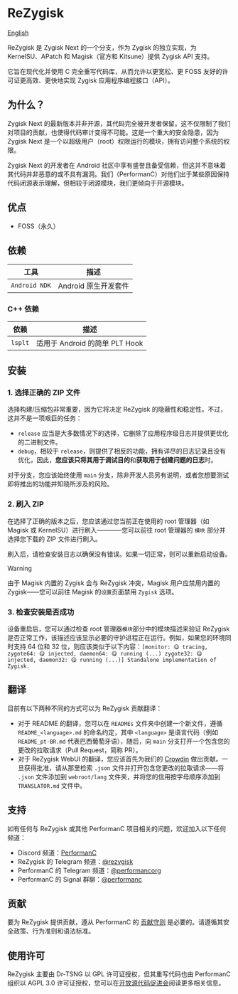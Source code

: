 # ReZygisk

[English](/README.md)

ReZygisk 是 Zygisk Next 的一个分支，作为 Zygisk 的独立实现，为 KernelSU、APatch 和 Magisk（官方和 Kitsune）提供 Zygisk API 支持。

它旨在现代化并使用 C 完全重写代码库，从而允许以更宽松、更 FOSS 友好的许可证更高效、更快地实现 Zygisk 应用程序编程接口（API）。

## 为什么？

Zygisk Next 的最新版本并非开源，其代码完全被开发者保留。这不仅限制了我们对项目的贡献，也使得代码审计变得不可能。这是一个重大的安全隐患，因为 Zygisk Next 是一个以超级用户（root）权限运行的模块，拥有访问整个系统的权限。

Zygisk Next 的开发者在 Android 社​​区中享有盛誉且备受信赖，但这并不意味着其代码并非恶意的或不具有漏洞。我们（PerformanC）对他们出于某些原因保持代码闭源表示理解，但相较于闭源模块，我们更倾向于开源模块。

## 优点

- FOSS（永久）

## 依赖

| 工具 | 描述 |
| - | - |
| `Android NDK` | Android 原生开发套件 |

### C++ 依赖

| 依赖 | 描述 |
| - | - |
| `lsplt` | 适用于 Android 的简单 PLT Hook |

## 安装

### 1. 选择正确的 ZIP 文件

选择构建/压缩包非常重要，因为它将决定 ReZygisk 的隐蔽性和稳定性。不过，这并不是一项艰巨的任务：

- `release` 应当是大多数情况下的选择，它删除了应用程序级日志并提供更优化的二进制文件。
- `debug`，相较于 `release`，则提供了相反的功能，拥有详尽的日志记录且没有优化，因此，**您应该只将其用于调试目的**和**获取用于创建问题的日志**时。

对于分支，您应该始终使用 `main` 分支，除非开发人员另有说明，或者您想要测试即将推出的功能并知晓所涉及的风险。

### 2. 刷入 ZIP

在选择了正确的版本之后，您应该通过您当前正在使用的 root 管理器（如 Magisk 或 KernelSU）进行刷入————您可以前往 root 管理器的 `模块` 部分并选择您下载的 ZIP 文件进行刷入。

刷入后，请检查安装日志以确保没有错误。如果一切正常，则可以重新启动设备。

> [!WARNING]
> 由于 Magisk 内置的 Zygisk 会与 ReZygisk 冲突，Magisk 用户应禁用内置的 Zygisk——您可以前往 Magisk 的`设置`页面禁用 `Zygisk` 选项。

### 3. 检查安装是否成功

设备重启后，您可以通过检查 root 管理器`模块`部分中的模块描述来验证 ReZygisk 是否正常工作，该描述应该显示必要的守护进程正在运行。例如，如果您的环境同时支持 64 位和 32 位，则应该类似于以下内容：`[monitor: 😋 tracing, zygote64: 😋 injected, daemon64: 😋 running (...) zygote32: 😋 injected, daemon32: 😋 running (...)] Standalone implementation of Zygisk.`

## 翻译

目前有以下两种不同的方式可以为 ReZygisk 贡献翻译：

- 对于 README 的翻译，您可以在 `READMEs` 文件夹中创建一个新文件，遵循 `README_<language>.md` 的命名约定，其中 `<language>` 是语言代码（例如 `README_pt-BR.md` 代表巴西葡萄牙语），随后，向 `main` 分支打开一个包含您的更改的拉取请求（Pull Request，简称 PR）。
- 对于 ReZygisk WebUI 的翻译，您应该首先为我们的 [Crowdin](https://crowdin.com/project/rezygisk) 做出贡献。一旦获得批准，请从那里检索 `.json` 文件并打开包含您更改的拉取请求——将 `.json` 文件添加到 `webroot/lang` 文件夹，并将您的信用按字母顺序添加到 `TRANSLATOR.md` 文件中。

## 支持

如有任何与 ReZygisk 或其他 PerformanC 项目相关的问题，欢迎加入以下任何频道：

- Discord 频道：[PerformanC](https://discord.gg/uPveNfTuCJ)
- ReZygisk 的 Telegram 频道：[@rezygisk](https://t.me/rezygisk)
- PerformanC 的 Telegram 频道：[@performancorg](https://t.me/performancorg)
- PerformanC 的 Signal 群聊：[@performanc](https://signal.group/#CjQKID3SS8N5y4lXj3VjjGxVJnzNsTIuaYZjj3i8UhipAS0gEhAedxPjT5WjbOs6FUuXptcT)

## 贡献

要为 ReZygisk 提供贡献，遵从 PerformanC 的 [贡献守则](https://github.com/PerformanC/contributing) 是必要的。请遵循其安全政策、行为准则和语法标准。

## 使用许可

ReZygisk 主要由 Dr-TSNG 以 GPL 许可证授权，但其重写代码也由 PerformanC 组织以 AGPL 3.0 许可证授权，您可以在[开放源代码促进会](https://opensource.org/licenses/AGPL-3.0)阅读更多相关信息。
